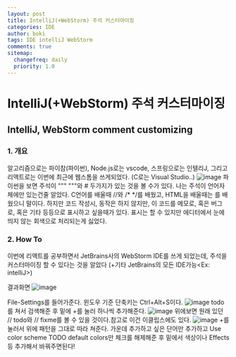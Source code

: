 ```yaml
---
layout: post
title: IntelliJ(+WebStorm) 주석 커스터마이징
categories: IDE
author: boki
tags: IDE intelliJ WebStorm
comments: true
sitemap:
  changefreq: daily
  priority: 1.0
---
```


# IntelliJ(+WebStorm) 주석 커스터마이징

## IntelliJ, WebStorm comment customizing

### 1. 개요

알고리즘으로는 파이참(파이썬), Node.js로는 vscode, 스프링으로는 인텔리J, 그리고 리액트로는 이번에 최근에 웹스톰을 쓰게되었다. (C로는 Visual Studio..)
![image](https://user-images.githubusercontent.com/39071798/105783444-d90c9100-5fb9-11eb-973f-7d23c781e99a.png)
파이썬을 보면 주석이 """ """와 # 두가지가 있는 것을 볼 수가 있다.
나는 주석이 언어자체에만 있는건줄 알았다. C언어를 배울때 //와 /\* \*/를 배웠고, HTML을 배울때는 <!-- --> 를 배웠으니 말이다.
하지만 코드 작성시, 동작은 하지 않지만, 이 코드를 메모로, 혹은 버그로, 혹은 기타 등등으로 표시하고 싶을때가 있다. 표시는 할 수 있지만 에디터에서 눈에 띄지 않는 회색으로 처리되는게 싫었다.

### 2. How To

이번에 리액트를 공부하면서 JetBrains사의 WebStorm IDE를 쓰게 되었는데, 주석을 커스터마이징 할 수 있다는 것을 알았다
(+기타 JetBrains의 모든 IDE가능<Ex: intelliJ>)

결과화면
![image](https://user-images.githubusercontent.com/39071798/105783605-3c96be80-5fba-11eb-92ce-4bc83ff5f875.png)

File-Settings를 들어가준다. 윈도우 기준 단축키는 Ctrl+Alt+S이다.
![image](https://user-images.githubusercontent.com/39071798/105783716-81baf080-5fba-11eb-9ba6-cac43d6f1a87.png)
todo를 쳐서 검색해준 후 밑에 +를 눌러 하나씩 추가해준다.
![image](https://user-images.githubusercontent.com/39071798/105783861-dcece300-5fba-11eb-835d-101ffb4ad67c.png)
위에보면 원래 있던 // todo와 // fixme를 볼 수 있을 것이다.참고로 이건 이클립스에도 있다.
![image](https://user-images.githubusercontent.com/39071798/105784064-5ab0ee80-5fbb-11eb-9250-03d80b1d4add.png) +를 눌러서 위에 패턴을 그대로 따라 쳐준다. 가운데 추가하고 싶은 단어만 추가하고 Use color scheme TODO default colors만 체크를 해제해준 후 밑에서 색상이나 Effects 등 추가해서 바꿔주면된다!
